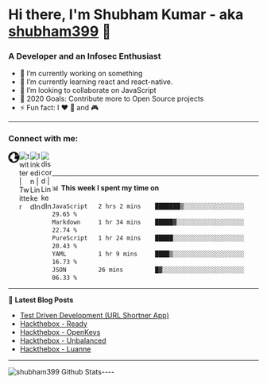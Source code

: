 # Hi there, I'm Shubham Kumar - aka [shubham399][website] 👋

### A Developer and an Infosec Enthusiast

- 🔭 I’m currently working on something
- 🌱 I’m currently learning react and react-native. 
- 👯 I’m looking to collaborate on JavaScript
- 🥅 2020 Goals: Contribute more to Open Source projects
- ⚡ Fun fact: I ❤️ 🐶 and 🎮


---
### Connect with me:

[<img align="left" alt="Website" width="22px" src="https://raw.githubusercontent.com/iconic/open-iconic/master/svg/globe.svg" />][website]
[<img align="left" alt="twitter | Twitter" width="22px" src="https://cdn.jsdelivr.net/npm/simple-icons@v3/icons/twitter.svg" />][twitter]
[<img align="left" alt="linkedin | LinkedIn" width="22px" src="https://cdn.jsdelivr.net/npm/simple-icons@v3/icons/linkedin.svg" />][linkedin]
[<img align="left" alt="discord | LinkedIn" width="22px" src="https://cdn.jsdelivr.net/npm/simple-icons@v3/icons/discord.svg" />][discord]


<br />
<br />

---
📊 **This week I spent my time on**
<!--START_SECTION:waka-->
```text
JavaScript   2 hrs 2 mins    ███████▒░░░░░░░░░░░░░░░░░   29.65 % 
Markdown     1 hr 34 mins    █████▓░░░░░░░░░░░░░░░░░░░   22.74 % 
PureScript   1 hr 24 mins    █████░░░░░░░░░░░░░░░░░░░░   20.43 % 
YAML         1 hr 9 mins     ████▒░░░░░░░░░░░░░░░░░░░░   16.73 % 
JSON         26 mins         █▓░░░░░░░░░░░░░░░░░░░░░░░   06.33 % 
```
<!--END_SECTION:waka-->

---
📕 **Latest Blog Posts**
<!-- BLOG-POST-LIST:START -->
- [Test Driven Development (URL Shortner App)](https://www.shubhkumar.in/node/tdd/)
- [Hackthebox - Ready](https://www.shubhkumar.in/htb/ready/)
- [Hackthebox - OpenKeys](https://www.shubhkumar.in/htb/openkeys/)
- [Hackthebox - Unbalanced](https://www.shubhkumar.in/htb/unbalanced/)
- [Hackthebox - Luanne](https://www.shubhkumar.in/htb/luanne/)
<!-- BLOG-POST-LIST:END -->
---

<img align="left" alt="shubham399 Github Stats" src="https://github-readme-stats.vercel.app/api?username=shubham399&show_icons=true&hide_border=true&count_private=true" />
----

[website]:  https://shubhkumar.in/about/
[twitter]:  https://twitter.com/shubhkumar01/
[linkedin]: https://www.linkedin.com/in/shubham399/
[discord]:  https://discordapp.com/users/397613413301354497

